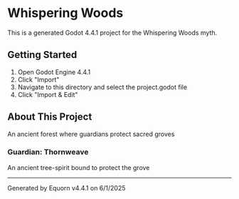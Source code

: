 # Whispering Woods

This is a generated Godot 4.4.1 project for the Whispering Woods myth.

## Getting Started

1. Open Godot Engine 4.4.1
2. Click "Import"
3. Navigate to this directory and select the project.godot file
4. Click "Import & Edit"

## About This Project

An ancient forest where guardians protect sacred groves

### Guardian: Thornweave
An ancient tree-spirit bound to protect the grove

---
Generated by Equorn v4.4.1 on 6/1/2025